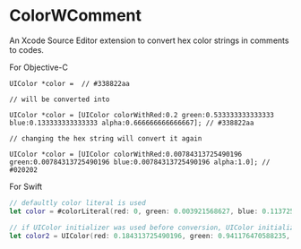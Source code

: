 # ColorWComment

An Xcode Source Editor extension to convert hex color strings in comments to codes.

For Objective-C

```objc
UIColor *color =  // #338822aa

// will be converted into

UIColor *color = [UIColor colorWithRed:0.2 green:0.533333333333333 blue:0.133333333333333 alpha:0.666666666666667]; // #338822aa

// changing the hex string will convert it again

UIColor *color = [UIColor colorWithRed:0.00784313725490196 green:0.00784313725490196 blue:0.00784313725490196 alpha:1.0]; // #020202

```

For Swift

```swift
// defaultly color literal is used
let color = #colorLiteral(red: 0, green: 0.003921568627, blue: 0.1137254902, alpha: 0.6705882353) // #00011dAB

// if UIColor initializer was used before conversion, UIColor initializer will be used
let color2 = UIColor(red: 0.184313725490196, green: 0.941176470588235, blue: 0.8, alpha: 1.0) // #2FF0CC
```

